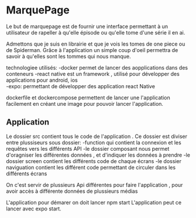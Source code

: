 # MarquePage

Le but de marquepage est de fournir une interface permettant à un utilisateur de rapeller à qu'elle épisode ou qu'elle tome d'une série il en ai.

Admettons que je suis en librairie et que je vois les tomes de one piece ou de Spiderman. Grâce à l'application un simple coup d'oeil permettra de savoir à qu'elles sont les tommes qui nous manque.

technologiee utilisés:
-docker permet de lancer des aopplications dans des conteneurs 
-react native est un framework , utilisé pour développer des applications pour android, ios  
-expo: permettant de développer des application react Native  


dockerfile et dockercompose permettent de lancer une l'application facilement en créant une image pour pouvoir lancer l'application. 

## Application

Le dossier src contient tous le code de l'application . 
Ce dossier est diviser entre plussiseurs sous dossier: 
-function qui contient la connexion et les requêtes vers les différents API 
-le dossier composant nous permet d'oragniser les différentes données , et d'indiquer les données à prendre
-le dossier screen contient les différents code de chaque écrans
-le dossier naviguation contient les différent code permettant de circuler dans les différents écrans


On c'est servir de plussieurs Api différentes pour faire l'application , pour avoir accès à différente données de plussieurs médias 

L'application pour démarer on doit lancer npm start
L'application peut ce lancer avec expo start.


